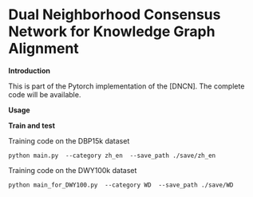 # Dual Neighborhood Consensus Network for Knowledge Graph Alignment

**Introduction**

This is part of the Pytorch implementation of the [DNCN]. The complete code will be available.

**Usage**

**Train and test**

Training code on the DBP15k dataset 
 ~~~
python main.py  --category zh_en  --save_path ./save/zh_en
 ~~~

 Training code on the DWY100k dataset
 ~~~
python main_for_DWY100.py  --category WD  --save_path ./save/WD
 ~~~

